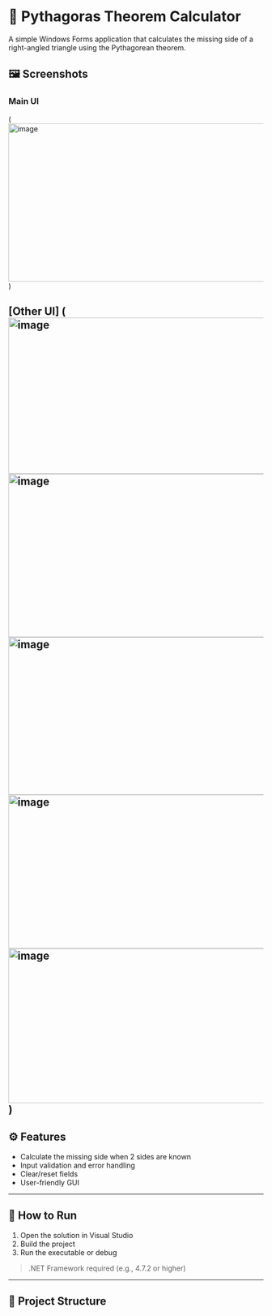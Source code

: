 # 📐 Pythagoras Theorem Calculator

A simple Windows Forms application that calculates the missing side of a right-angled triangle using the Pythagorean theorem.

## 🖼️ Screenshots

### Main UI

(<img width="637" height="312" alt="image" src="https://github.com/user-attachments/assets/1f6b36e8-bc05-48e9-a72c-228ada5884dd" />)

[Other UI]
(
<img width="635" height="308" alt="image" src="https://github.com/user-attachments/assets/10689434-3bca-42d1-a86d-3fdcb2b313c0" />
<img width="772" height="322" alt="image" src="https://github.com/user-attachments/assets/18b46523-59ce-4997-af36-550a622858e8" />
<img width="637" height="311" alt="image" src="https://github.com/user-attachments/assets/99d69d8f-c13f-4e8c-9137-586bc493f010" />
<img width="640" height="303" alt="image" src="https://github.com/user-attachments/assets/b4a374b8-53df-4698-be99-9b62b3cf8b4e" />
<img width="636" height="305" alt="image" src="https://github.com/user-attachments/assets/733dfa44-cf6e-4a58-96e4-c09dd4ddfa1b" />
)
---

## ⚙️ Features

- Calculate the missing side when 2 sides are known
- Input validation and error handling
- Clear/reset fields
- User-friendly GUI

---

## 🧪 How to Run

1. Open the solution in Visual Studio
2. Build the project
3. Run the executable or debug

> .NET Framework required (e.g., 4.7.2 or higher)

---

## 📁 Project Structure

